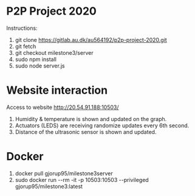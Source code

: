 # P2P Project 2020
Instructions:
1. git clone https://gitlab.au.dk/au564192/p2p-project-2020.git
2. git fetch
3. git checkout milestone3/server
4. sudo npm install
5. sudo node server.js

# Website interaction
Access to website http://20.54.91.188:10503/
1. Humidity & temperature is shown and updated on the graph.
2. Actuators (LEDS) are receiving randomize updates every 6th second.
3. Distance of the ultrasonic sensor is shown and updated.


# Docker
1. docker pull gjorup95/milestone3server
2. sudo docker run --rm -it -p 10503:10503 --privileged gjorup95/milestone3:latest
